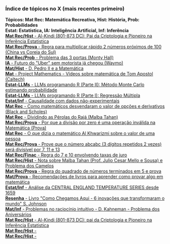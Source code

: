 ### Índice de tópicos no X (mais recentes primeiro) </br>
<b>Tópicos: Mat Rec: Matemática Recreativa, Hist: História, Prob: Probabilidades</b> </br>
<b>Estat: Estatística, IA: Inteligência Artificial, Inf: Inferência</b></br>
<a href="https://x.com/bluemaster100/status/1881007428264767940"><b>Mat Rec/Hist</b> - Al-Kindi (801-873 DC): Pai da Criptologia e Pioneiro na Inferência Estatistica</a></br>
<a href="https://x.com/bluemaster100/status/1877852471747334452"><b>Mat Rec/Prova</b> - Regra para multiplicar rápido 2 números próximos de 100 (China vs Coreia do Sul)</a></br>
<a href="https://x.com/bluemaster100/status/1875943157910642801"><b>Mat Rec/Prob</b> - Problema das 3 portas (Monty Hall)</a></br>
<a href="https://x.com/bluemaster100/status/1875722936738304318"><b>IA</b> - Futuro do "Uber" sem motorista já chegou (Waymo)</a></br>
<a href="https://x.com/bluemaster100/status/1873402866724958535"><b>Mat/Hist</b> - D. Pedro II e a Matemática</a></br>
<a href="https://x.com/bluemaster100/status/1867947417284284632"><b>Mat</b> - Project Mathematics - Vídeos sobre matemática de Tom Apostol (Caltech)</a></br>
<a href="https://x.com/bluemaster100/status/1867606151149351388"><b>Estat-LLMs</b> - LLMs programando R (Parte II): Método Monte Carlo estimando probabilidade</a></br>
<a href="https://x.com/bluemaster100/status/1863017593356832802"><b>Estat-LLMs</b> - LLMs programando R (Parte I): Regressão Múltipla</a></br>
<a href="https://x.com/bluemaster100/status/1861805840052719859"><b>Estat/Inf</b> - Causalidade com dados não-experimentais</a></br>
<a href="https://x.com/bluemaster100/status/1861759642759573872"><b>Mat Rec</b> - Como matemáticos desvendaram o valor de opções e derivativos (Black and Scholes)</a></br>
<a href="https://x.com/bluemaster100/status/1853812273929674894"><b>Mat Rec</b> - Dividindo as Pérolas do Rajá (Malba Tahan)</a></br>
<a href="https://x.com/bluemaster100/status/1852372743896826305"><b>Mat Rec/Prova</b> - Por que a divisão por zero é uma operação inválida na Matemática (Prova)</a></br>
<a href="https://x.com/bluemaster100/status/1850532641763725409"><b>Mat Rec</b> - O que dizia o matemático Al Khwarizmi sobre o valor de uma pessoa</a></br>
<a href="https://x.com/bluemaster100/status/1850174378824073542"><b>Mat Rec/Prova</b> - Prove que o número abcabc (3 dígitos repetidos 2 vezes) será divisível por 7, 11 e 13</a></br>
<a href="https://x.com/bluemaster100/status/1849912272388489363"><b>Mat Rec/Finac</b> - Regra do 7 e 10 envolvendo taxas de juro</a></br>
<a href="https://x.com/bluemaster100/status/1848512447805886640"><b>Mat Rec/Hist</b> - Nota sobre Malba Tahan (Prof. Julio Cesar Mello e Sousa) e Problema dos Camelos</a></br>
<a href="https://x.com/bluemaster100/status/1845625961620062594"><b>Mat Rec/Prova</b> - Regra do quadrado de números terminados em 5 e prova</a></br>
<a href="https://x.com/bluemaster100/status/1810811183487762577"><b>Mat/Prova</b> - Recomendações de livros para aprender como provar algo em matemática</a></br>
<a href="https://x.com/bluemaster100/status/1803814435909210200"><b>Estat/Inf</b> - Análise da CENTRAL ENGLAND TEMPERATURE SERIES desde 1659 </a></br>
<a href="https://x.com/bluemaster100/status/1798414530453578209"><b>Resenha</b> - Livro "Como Chegamos Aqui - 6 inovações que transformaram o mundo" S. Johnson</a></br>
<a href="https://x.com/bluemaster100/status/1790381543128449413"><b>Mat/Inf</b> - Problemas no raciocínio intuitivo - D. Kahneman - Problema dos Aniversários</a></br>
<a href="https://x.com/bluemaster100/status/1881007428264767940"><b>Mat Rec/Hist</b> - Al-Kindi (801-873 DC): pai da Criptologia e Pioneiro na Inferência Estatistica </a></br>
<a href=""><b>Mat Rec/Hist</b> - </a></br>
<a href=""><b>Mat Rec/Hist</b> - </a></br>
